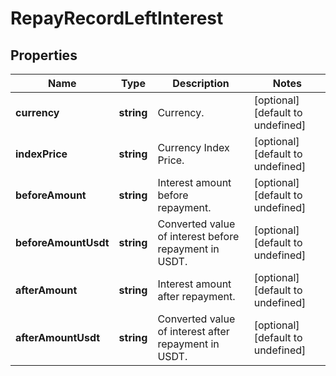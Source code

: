 # RepayRecordLeftInterest

## Properties

Name | Type | Description | Notes
------------ | ------------- | ------------- | -------------
**currency** | **string** | Currency. | [optional] [default to undefined]
**indexPrice** | **string** | Currency Index Price. | [optional] [default to undefined]
**beforeAmount** | **string** | Interest amount before repayment. | [optional] [default to undefined]
**beforeAmountUsdt** | **string** | Converted value of interest before repayment in USDT. | [optional] [default to undefined]
**afterAmount** | **string** | Interest amount after repayment. | [optional] [default to undefined]
**afterAmountUsdt** | **string** | Converted value of interest after repayment in USDT. | [optional] [default to undefined]

